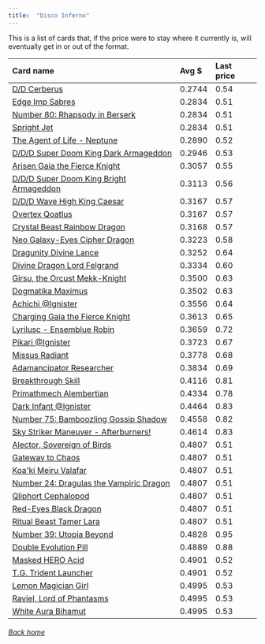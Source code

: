 ```yaml
---
title:  "Disco Inferno"
---
```


This is a list of cards that, if the price were to stay where it currently is, will eventually get in or out of the format.

| Card name | Avg $ | Last price |
| :-- | :-- | :-- |
[D/D Cerberus](https://db.ygoprodeck.com/card/?search=D/D%20Cerberus) | 0.2744 | 0.54 |
[Edge Imp Sabres](https://db.ygoprodeck.com/card/?search=Edge%20Imp%20Sabres) | 0.2834 | 0.51 |
[Number 80: Rhapsody in Berserk](https://db.ygoprodeck.com/card/?search=Number%2080:%20Rhapsody%20in%20Berserk) | 0.2834 | 0.51 |
[Spright Jet](https://db.ygoprodeck.com/card/?search=Spright%20Jet) | 0.2834 | 0.51 |
[The Agent of Life - Neptune](https://db.ygoprodeck.com/card/?search=The%20Agent%20of%20Life%20-%20Neptune) | 0.2890 | 0.52 |
[D/D/D Super Doom King Dark Armageddon](https://db.ygoprodeck.com/card/?search=D/D/D%20Super%20Doom%20King%20Dark%20Armageddon) | 0.2946 | 0.53 |
[Arisen Gaia the Fierce Knight](https://db.ygoprodeck.com/card/?search=Arisen%20Gaia%20the%20Fierce%20Knight) | 0.3057 | 0.55 |
[D/D/D Super Doom King Bright Armageddon](https://db.ygoprodeck.com/card/?search=D/D/D%20Super%20Doom%20King%20Bright%20Armageddon) | 0.3113 | 0.56 |
[D/D/D Wave High King Caesar](https://db.ygoprodeck.com/card/?search=D/D/D%20Wave%20High%20King%20Caesar) | 0.3167 | 0.57 |
[Overtex Qoatlus](https://db.ygoprodeck.com/card/?search=Overtex%20Qoatlus) | 0.3167 | 0.57 |
[Crystal Beast Rainbow Dragon](https://db.ygoprodeck.com/card/?search=Crystal%20Beast%20Rainbow%20Dragon) | 0.3168 | 0.57 |
[Neo Galaxy-Eyes Cipher Dragon](https://db.ygoprodeck.com/card/?search=Neo%20Galaxy-Eyes%20Cipher%20Dragon) | 0.3223 | 0.58 |
[Dragunity Divine Lance](https://db.ygoprodeck.com/card/?search=Dragunity%20Divine%20Lance) | 0.3252 | 0.64 |
[Divine Dragon Lord Felgrand](https://db.ygoprodeck.com/card/?search=Divine%20Dragon%20Lord%20Felgrand) | 0.3334 | 0.60 |
[Girsu, the Orcust Mekk-Knight](https://db.ygoprodeck.com/card/?search=Girsu,%20the%20Orcust%20Mekk-Knight) | 0.3500 | 0.63 |
[Dogmatika Maximus](https://db.ygoprodeck.com/card/?search=Dogmatika%20Maximus) | 0.3502 | 0.63 |
[Achichi @Ignister](https://db.ygoprodeck.com/card/?search=Achichi%20@Ignister) | 0.3556 | 0.64 |
[Charging Gaia the Fierce Knight](https://db.ygoprodeck.com/card/?search=Charging%20Gaia%20the%20Fierce%20Knight) | 0.3613 | 0.65 |
[Lyrilusc - Ensemblue Robin](https://db.ygoprodeck.com/card/?search=Lyrilusc%20-%20Ensemblue%20Robin) | 0.3659 | 0.72 |
[Pikari @Ignister](https://db.ygoprodeck.com/card/?search=Pikari%20@Ignister) | 0.3723 | 0.67 |
[Missus Radiant](https://db.ygoprodeck.com/card/?search=Missus%20Radiant) | 0.3778 | 0.68 |
[Adamancipator Researcher](https://db.ygoprodeck.com/card/?search=Adamancipator%20Researcher) | 0.3834 | 0.69 |
[Breakthrough Skill](https://db.ygoprodeck.com/card/?search=Breakthrough%20Skill) | 0.4116 | 0.81 |
[Primathmech Alembertian](https://db.ygoprodeck.com/card/?search=Primathmech%20Alembertian) | 0.4334 | 0.78 |
[Dark Infant @Ignister](https://db.ygoprodeck.com/card/?search=Dark%20Infant%20@Ignister) | 0.4464 | 0.83 |
[Number 75: Bamboozling Gossip Shadow](https://db.ygoprodeck.com/card/?search=Number%2075:%20Bamboozling%20Gossip%20Shadow) | 0.4558 | 0.82 |
[Sky Striker Maneuver - Afterburners!](https://db.ygoprodeck.com/card/?search=Sky%20Striker%20Maneuver%20-%20Afterburners!) | 0.4614 | 0.83 |
[Alector, Sovereign of Birds](https://db.ygoprodeck.com/card/?search=Alector,%20Sovereign%20of%20Birds) | 0.4807 | 0.51 |
[Gateway to Chaos](https://db.ygoprodeck.com/card/?search=Gateway%20to%20Chaos) | 0.4807 | 0.51 |
[Koa'ki Meiru Valafar](https://db.ygoprodeck.com/card/?search=Koa'ki%20Meiru%20Valafar) | 0.4807 | 0.51 |
[Number 24: Dragulas the Vampiric Dragon](https://db.ygoprodeck.com/card/?search=Number%2024:%20Dragulas%20the%20Vampiric%20Dragon) | 0.4807 | 0.51 |
[Qliphort Cephalopod](https://db.ygoprodeck.com/card/?search=Qliphort%20Cephalopod) | 0.4807 | 0.51 |
[Red-Eyes Black Dragon](https://db.ygoprodeck.com/card/?search=Red-Eyes%20Black%20Dragon) | 0.4807 | 0.51 |
[Ritual Beast Tamer Lara](https://db.ygoprodeck.com/card/?search=Ritual%20Beast%20Tamer%20Lara) | 0.4807 | 0.51 |
[Number 39: Utopia Beyond](https://db.ygoprodeck.com/card/?search=Number%2039:%20Utopia%20Beyond) | 0.4828 | 0.95 |
[Double Evolution Pill](https://db.ygoprodeck.com/card/?search=Double%20Evolution%20Pill) | 0.4889 | 0.88 |
[Masked HERO Acid](https://db.ygoprodeck.com/card/?search=Masked%20HERO%20Acid) | 0.4901 | 0.52 |
[T.G. Trident Launcher](https://db.ygoprodeck.com/card/?search=T.G.%20Trident%20Launcher) | 0.4901 | 0.52 |
[Lemon Magician Girl](https://db.ygoprodeck.com/card/?search=Lemon%20Magician%20Girl) | 0.4995 | 0.53 |
[Raviel, Lord of Phantasms](https://db.ygoprodeck.com/card/?search=Raviel,%20Lord%20of%20Phantasms) | 0.4995 | 0.53 |
[White Aura Bihamut](https://db.ygoprodeck.com/card/?search=White%20Aura%20Bihamut) | 0.4995 | 0.53 |

###### [Back home](index)